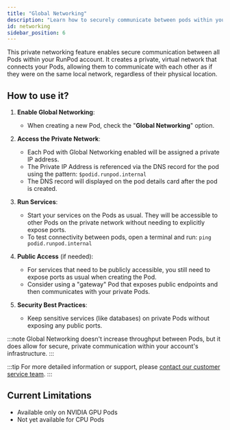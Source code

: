 ```yaml
---
title: "Global Networking"
description: "Learn how to securely communicate between pods within your RunPod account using a private network."
id: networking
sidebar_position: 6
---
```


This private networking feature enables secure communication between all Pods within your RunPod account. It creates a private, virtual network that connects your Pods, allowing them to communicate with each other as if they were on the same local network, regardless of their physical location.

## How to use it?

1. **Enable Global Networking**:

   - When creating a new Pod, check the "**Global Networking**" option.

2. **Access the Private Network**:
   - Each Pod with Global Networking enabled will be assigned a private IP address.
   - The Private IP Address is referenced via the DNS record for the pod using the pattern: `$podid.runpod.internal`
   - The DNS record will displayed on the pod details card after the pod is created.
3. **Run Services**:
    - Start your services on the Pods as usual. They will be accessible to other Pods on the private network without needing to explicitly expose ports.
    - To test connectivity between pods, open a terminal and run: `ping podid.runpod.internal`

4. **Public Access** (if needed):
   - For services that need to be publicly accessible, you still need to expose ports as usual when creating the Pod.
   - Consider using a "gateway" Pod that exposes public endpoints and then communicates with your private Pods.
5. **Security Best Practices**:
   - Keep sensitive services (like databases) on private Pods without exposing any public ports.

:::note
Global Networking doesn't increase throughput between Pods, but it does allow for secure, private communication within your account's infrastructure.
:::

:::tip
For more detailed information or support, please [contact our customer service team](https://contact.runpod.io/hc/en-us/requests/new).
:::

## Current Limitations

- Available only on NVIDIA GPU Pods
- Not yet available for CPU Pods